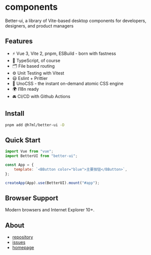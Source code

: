 # components

Better-ui, a library of Vite-based desktop components for developers, designers, and product managers

## Features

- ⚡ Vue 3, Vite 2, pnpm, ESBuild - born with fastness
- 🦾 TypeScript, of course
- 🗂 File based routing
- ⚙️ Unit Testing with Vitest
- 😃 Eslint + Prittier
- 🎨 UnoCSS - the instant on-demand atomic CSS engine
- 🌍 I18n ready
- 🚘 CI/CD with Github Actions

## Install

```bash
pnpm add @h7ml/better-ui -D
```

## Quick Start

```js
import Vue from "vue";
import BetterUI from "better-ui";

const App = {
    template: `<BButton color="blue">主要按钮</BButton>`,
};

createApp(App).use(BetterUI).mount("#app");
```

## Browser Support

Modern browsers and Internet Explorer 10+.

## About
- [repository](https://github.com/h7ml/better-ui)
- [issues](https://github.com/h7ml/better-ui/issues)
- [homepage](https://better-ui.github.io)
